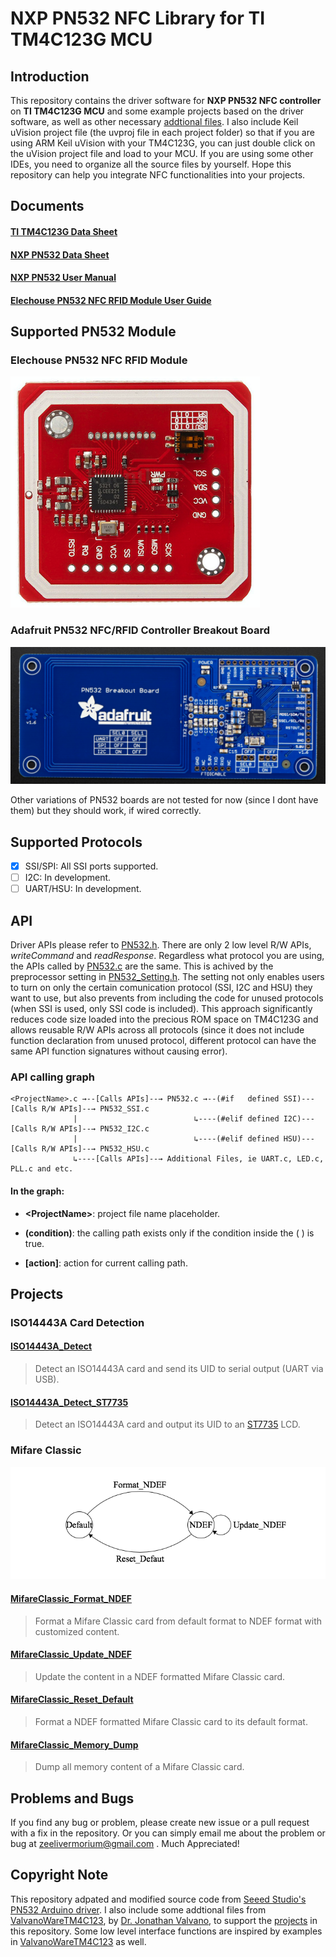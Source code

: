 # NXP PN532 NFC Library for TI TM4C123G MCU

## Introduction
This repository contains the driver software for **NXP PN532 NFC controller** on **TI TM4C123G MCU** and some example projects based on the driver software, as well as other necessary [addtional files](inc). I also include Keil uVision project file (the uvproj file in each project folder) so that if you are using ARM Keil uVision with your TM4C123G, you can just double click on the uVision project file and load to your MCU. If you are using some other IDEs, you need to organize all the source files by yourself. Hope this repository can help you integrate NFC functionalities into your projects. 

## Documents
#### [TI TM4C123G Data Sheet](http://www.ti.com/lit/ds/symlink/tm4c123gh6pm.pdf)
#### [NXP PN532 Data Sheet](https://www.nxp.com/docs/en/nxp/data-sheets/PN532_C1.pdf)
#### [NXP PN532 User Manual](https://www.nxp.com/docs/en/user-guide/141520.pdf)
#### [Elechouse PN532 NFC RFID Module User Guide](https://dangerousthings.com/wp-content/uploads/PN532_Manual_V3-1.pdf)


## Supported PN532 Module
### Elechouse PN532 NFC RFID Module
![Elechouse PN532 NFC RFID Module Version 3](Images/Elechouse_PN532_V3.png)
### Adafruit PN532 NFC/RFID Controller Breakout Board
![Adafruit PN532 NFC/RFID Controller Breakout Board - V1.6](Images/Adafruit_PN532.png)

Other variations of PN532 boards are not tested for now (since I dont have them) but they should work, if wired correctly. 

## Supported Protocols
- [x] SSI/SPI: All SSI ports supported.
- [ ] I2C: In development.
- [ ] UART/HSU: In development.

## API
Driver APIs please refer to [PN532.h](PN532/PN532.h). There are only 2 low level R/W APIs, *writeCommand* and *readResponse*. Regardless what protocol you are using, the APIs called by [PN532.c](PN532/PN532.c) are the same. This is achived by the preprocessor setting in [PN532_Setting.h](PN532_Setting.h). The setting not only enables users to turn on only the certain comunication protocol (SSI, I2C and HSU) they want to use, but also prevents from including the code for unused protocols (when SSI is used, only SSI code is included). This approach significantly reduces code size loaded into the precious ROM space on TM4C123G and allows reusable R/W APIs across all protocols (since it does not include function declaration from unused protocol, different protocol can have the same API function signatures without causing error).

### API calling graph

    <ProjectName>.c →--[Calls APIs]--→ PN532.c →--(#if   defined SSI)---[Calls R/W APIs]--→ PN532_SSI.c
                  |                          ↳----(#elif defined I2C)---[Calls R/W APIs]--→ PN532_I2C.c
                  |                          ↳----(#elif defined HSU)---[Calls R/W APIs]--→ PN532_HSU.c
                  ↳----[Calls APIs]--→ Additional Files, ie UART.c, LED.c, PLL.c and etc.    

#### In the graph: 
- **\<ProjectName\>**: project file name placeholder.  

- **(condition)**: the calling path exists only if the condition inside the ( ) is true.

- **\[action\]**: action for current calling path.

## Projects

### ISO14443A Card Detection
#### [ISO14443A_Detect](Projects/PN532_ISO14443A_Detect_4C123)
> Detect an ISO14443A card and send its UID to serial output (UART via USB).

#### [ISO14443A_Detect_ST7735](Projects/PN532_ISO14443A_Detect_ST7735_4C123)
> Detect an ISO14443A card and output its UID to an [ST7735](https://www.adafruit.com/product/358) LCD.

### Mifare Classic

![Mifare_Classic_Format_FSM](Images/Mifare_Classic_Format_FSM.png)

#### [MifareClassic_Format_NDEF](Projects/PN532_MifareClassic_Format_NDEF_4C123)
> Format a Mifare Classic card from default format to NDEF format with customized content.

#### [MifareClassic_Update_NDEF](Projects/PN532_MifareClassic_Update_NDEF_4C123)
> Update the content in a NDEF formatted Mifare Classic card.

#### [MifareClassic_Reset_Default](Projects/PN532_MifareClassic_Reset_Default_4C123)
> Format a NDEF formatted Mifare Classic card to its default format.

#### [MifareClassic_Memory_Dump](Projects/PN532_MifareClassic_Memory_Dump_4C123)
> Dump all memory content of a Mifare Classic card.

## Problems and Bugs
If you find any bug or problem, please create new issue or a pull request with a fix in the repository.
Or you can simply email me about the problem or bug at zeelivermorium@gmail.com .
Much Appreciated!

## Copyright Note
This repository adpated and modified source code from [Seeed Studio's PN532 Arduino driver](https://github.com/Seeed-Studio/PN532). I also include some addtional files from [ValvanoWareTM4C123](http://edx-org-utaustinx.s3.amazonaws.com/UT601x/ValvanoWareTM4C123.zip?dl=1), by [Dr. Jonathan Valvano](http://users.ece.utexas.edu/~valvano/), to support the [projects](Projects) in this repository. Some low level interface functions are inspired by examples in [ValvanoWareTM4C123](http://edx-org-utaustinx.s3.amazonaws.com/UT601x/ValvanoWareTM4C123.zip?dl=1) as well.
